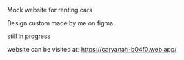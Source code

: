 Mock website for renting cars

Design custom made by me on figma

still in progress

website can be visited at: https://carvanah-b04f0.web.app/
